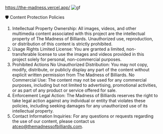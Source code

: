 https://the-madness.vercel.app/
![gf](https://github.com/user-attachments/assets/82c78bb0-3133-4387-a564-f6f1bb36c754)

🛡️ Content Protection Policies
1. Intellectual Property
Ownership: All images, videos, and other multimedia content associated with this project are the intellectual property of The Madness of Billiards. Unauthorized use, reproduction, or distribution of this content is strictly prohibited.
2. Usage Rights
Limited License: You are granted a limited, non-transferable license to use the images and videos provided in this project solely for personal, non-commercial purposes.
3. Prohibited Actions
No Unauthorized Distribution: You may not copy, modify, distribute, or publicly display any part of the content without explicit written permission from The Madness of Billiards.
No Commercial Use: The content may not be used for any commercial purposes, including but not limited to advertising, promotional activities, or as part of any product or service offered for sale.
4. Enforcement
Legal Action: The Madness of Billiards reserves the right to take legal action against any individual or entity that violates these policies, including seeking damages for any unauthorized use of its intellectual property.
5. Contact Information
Inquiries: For any questions or requests regarding the use of our content, please contact us atceo@themadnessofbilliards.com.
